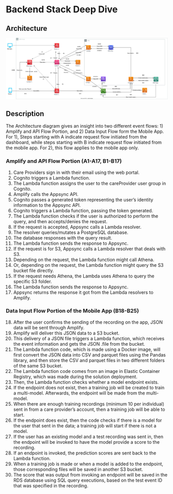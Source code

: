 # Backend Stack Deep Dive

## Architecture

![alt text](./images/architecture_diagram.svg)

## Description

The Architecture diagram gives an insight into two different event flows: 1) Amplify and API Flow Portion, and 2) Data Input Flow form the Mobile App. For 1), Steps starting with A indicate request flow initiated from the dashboard, while steps starting with B indicate request flow initiated from the mobile app. For 2), this flow applies to the mobile app only.

### Amplify and API Flow Portion (A1-A17, B1-B17)
1. Care Providers sign in with their email using the web portal.
2. Cognito triggers a Lambda function.
3. The Lambda function assigns the user to the careProvider user group in Cognito.
4. Amplify calls the Appsync API.
5. Cognito passes a generated token representing the user’s identity information to the Appsync API.
6. Cognito triggers a Lambda function, passing the token generated.
7. The Lambda function checks if the user is authorized to perform the query, and then accepts/denies the request.
8. If the request is accepted, Appsync calls a Lambda resolver.
9. The resolver queries/mutates a PostgreSQL database.
10. The database responses with the query result.
11. The Lambda function sends the response to Appsync.
12. If the request is for S3, Appsync calls a Lambda resolver that deals with S3. 
13. Depending on the request, the Lambda function might call Athena.
14. Or, depending on the request, the Lambda function might query the S3 bucket file directly.
15. If the request needs Athena, the Lambda uses Athena to query the specific S3 folder.
16. The Lambda function sends the response to Appsync.
17. Appsync returns the response it got from the Lambda resolvers to Amplify.

### Data Input Flow Portion of the Mobile App (B18-B25)
18. After the user confirms the sending of the recording on the app, JSON data will be sent through Amplify.
19. Amplify will deliver this JSON data to a S3 bucket.
20. This delivery of a JSON file triggers a Lambda function, which receives the event information and gets the JSON .file from the bucket.
21. The Lambda function code, which is made using a Docker image, will first convert the JSON data into CSV and parquet files using the Pandas library, and then store the CSV and parquet files in two different folders of the same S3 bucket. 
22. The Lambda function code comes from an image in Elastic Container Registry, which was made during the solution deployment.
23. Then, the Lambda function checks whether a model endpoint exists. 
24. If the endpoint does not exist, then a training job will be created to train a multi-model. Afterwards, the endpoint will be made from the multi-model. 
25. When there are enough training recordings (minimum 10 per individual) sent in from a care provider’s account, then a training job will be able to start.
26. If the endpoint does exist, then the code checks if there is a model for the user that sent in the data; a training job will start if there is not a model. 
27. If the user has an existing model and a test recording was sent in, then the endpoint will be invoked to have the model provide a score to the recording.
28. If an endpoint is invoked, the prediction scores are sent back to the Lambda function.
29. When a training job is made or when a model is added to the endpoint, those corresponding files will be saved in another S3 bucket.
30. The score that was output from invoking an endpoint will be saved in the RDS database using SQL query executions, based on the test event ID that was specified in the recording.
